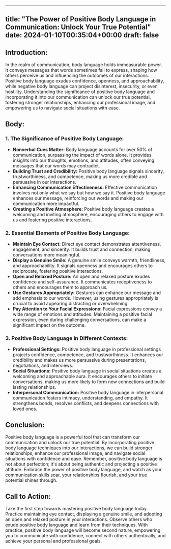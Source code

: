 
---
title: "The Power of Positive Body Language in Communication: Unlock Your True Potential"
date: 2024-01-10T00:35:04+00:00
draft: false
---

## Introduction:

In the realm of communication, body language holds immeasurable power. It conveys messages that words sometimes fail to express, shaping how others perceive us and influencing the outcomes of our interactions. Positive body language exudes confidence, openness, and approachability, while negative body language can project disinterest, insecurity, or even hostility. Understanding the significance of positive body language and incorporating it into our communication can unlock our true potential, fostering stronger relationships, enhancing our professional image, and empowering us to navigate social situations with ease.

## Body:

### 1. The Significance of Positive Body Language:

- **Nonverbal Cues Matter:** Body language accounts for over 50% of communication, surpassing the impact of words alone. It provides insights into our thoughts, emotions, and attitudes, often conveying messages that our words may contradict.
- **Building Trust and Credibility:** Positive body language signals sincerity, trustworthiness, and competence, making us more credible and persuasive in our interactions.
- **Enhancing Communication Effectiveness:** Effective communication involves not only what we say but how we say it. Positive body language enhances our message, reinforcing our words and making our communication more impactful.
- **Creating a Positive Atmosphere:** Positive body language creates a welcoming and inviting atmosphere, encouraging others to engage with us and fostering positive interactions.

### 2. Essential Elements of Positive Body Language:

- **Maintain Eye Contact:** Direct eye contact demonstrates attentiveness, engagement, and sincerity. It builds trust and connection, making conversations more meaningful.
- **Display a Genuine Smile:** A genuine smile conveys warmth, friendliness, and approachability. It signals openness and encourages others to reciprocate, fostering positive interactions.
- **Open and Relaxed Posture:** An open and relaxed posture exudes confidence and self-assurance. It communicates receptiveness to others and encourages them to approach us.
- **Use Gestures Appropriately:** Gestures can enhance our message and add emphasis to our words. However, using gestures appropriately is crucial to avoid appearing distracting or overwhelming.
- **Pay Attention to Your Facial Expressions:** Facial expressions convey a wide range of emotions and attitudes. Maintaining a positive facial expression, even during challenging conversations, can make a significant impact on the outcome.

### 3. Positive Body Language in Different Contexts:

- **Professional Settings:** Positive body language in professional settings projects confidence, competence, and trustworthiness. It enhances our credibility and makes us more persuasive during presentations, negotiations, and interviews.
- **Social Situations:** Positive body language in social situations creates a welcoming and approachable aura. It encourages others to initiate conversations, making us more likely to form new connections and build lasting relationships.
- **Interpersonal Communication:** Positive body language in interpersonal communication fosters intimacy, understanding, and empathy. It strengthens bonds, resolves conflicts, and deepens connections with loved ones.

## Conclusion:

Positive body language is a powerful tool that can transform our communication and unlock our true potential. By incorporating positive body language techniques into our interactions, we can build stronger relationships, enhance our professional image, and navigate social situations with confidence and ease. Remember, positive body language is not about perfection; it's about being authentic and projecting a positive attitude. Embrace the power of positive body language, and watch as your communication skills soar, your relationships flourish, and your true potential shines through.

## Call to Action:

Take the first step towards mastering positive body language today. Practice maintaining eye contact, displaying a genuine smile, and adopting an open and relaxed posture in your interactions. Observe others who exude positive body language and learn from their techniques. With practice, positive body language will become second nature, empowering you to communicate with confidence, connect with others authentically, and achieve your personal and professional goals.